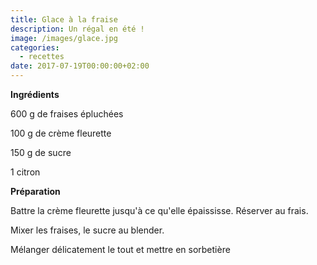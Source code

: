 ```yaml
---
title: Glace à la fraise
description: Un régal en été !
image: /images/glace.jpg
categories:
  - recettes
date: 2017-07-19T00:00:00+02:00
---
```

**Ingrédients**

600 g de fraises épluchées

100 g de crème fleurette

150 g de sucre

1 citron



**Préparation**

Battre la crème fleurette jusqu'à ce qu'elle épaississe. Réserver au frais.

Mixer les fraises, le sucre au blender.

Mélanger délicatement le tout et mettre en sorbetière


